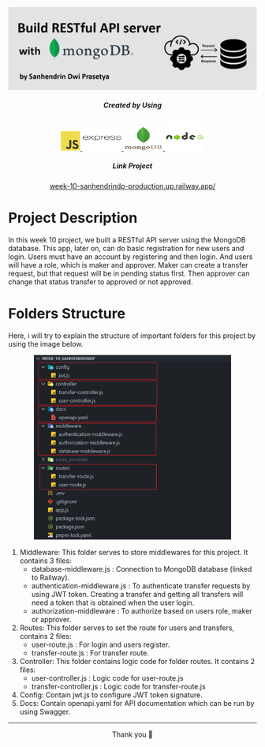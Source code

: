 ![Banner](images/Build%20RESTful%20API%20Server.png)

<h5 align="center">Created by Using</h5>
<p align="center"><a href="https://developer.mozilla.org/en-US/docs/Web/JavaScript" target="_blank" rel="noreferrer"> <img src="https://raw.githubusercontent.com/devicons/devicon/master/icons/javascript/javascript-original.svg" alt="javascript" width="40" height="40"/> </a> <a href="https://expressjs.com" target="_blank" rel="noreferrer"> <img src="https://raw.githubusercontent.com/devicons/devicon/master/icons/express/express-original-wordmark.svg" alt="express" width="80" height="50"/> </a> <a href="https://www.mongodb.com/" target="_blank" rel="noreferrer"> <img src="https://raw.githubusercontent.com/devicons/devicon/master/icons/mongodb/mongodb-original-wordmark.svg" alt="mongodb" width="80" height="50"/> </a> <a href="https://nodejs.org" target="_blank" rel="noreferrer"> <img src="https://raw.githubusercontent.com/devicons/devicon/master/icons/nodejs/nodejs-original-wordmark.svg" alt="nodejs" width="80" height="60"/> </a> </a> </p>

<h5 align="center">Link Project</h5>
<p align="center">
<a href="https://week-10-sanhendrindp-production.up.railway.app/">week-10-sanhendrindp-production.up.railway.app/</a>
</p>

# Project Description

In this week 10 project, we built a RESTful API server using the MongoDB database. This app, later on, can do basic registration for new users and login. Users must have an account by registering and then login. And users will have a role, which is maker and approver. Maker can create a transfer request, but that request will be in pending status first. Then approver can change that status transfer to approved or not approved.

# Folders Structure

Here, i will try to explain the structure of important folders for this project by using the image below.

<p align="center">
<img src="images/1.PNG" width="400"> 
</p>

1. Middleware: This folder serves to store middlewares for this project. It contains 3 files:
   - database-middleware.js : Connection to MongoDB database (linked to Railway).
   - authentication-middleware.js : To authenticate transfer requests by using JWT token. Creating a transfer and getting all transfers will need a token that is obtained when the user login.
   - authorization-middleware : To authorize based on users role, maker or approver.
2. Routes: This folder serves to set the route for users and transfers, contains 2 files:
   - user-route.js : For login and users register.
   - transfer-route.js : For transfer route.
3. Controller: This folder contains logic code for folder routes. It contains 2 files:
   - user-controller.js : Logic code for user-route.js
   - transfer-controller.js : Logic code for transfer-route.js
4. Config: Contain jwt.js to configure JWT token signature.
5. Docs: Contain openapi.yaml for API documentation which can be run by using Swagger.

---

<p align="center">Thank you 🙏</p>

